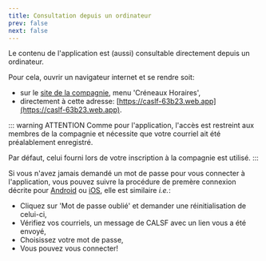 ```yaml
---
title: Consultation depuis un ordinateur
prev: false
next: false
---
```


Le contenu de l'application est (aussi) consultable directement depuis un ordinateur.

Pour cela, ouvrir un navigateur internet et se rendre soit:
  - sur le [site de la compagnie](https://caslf.fr), menu 'Créneaux Horaires',
  - directement à cette adresse: [https://caslf-63b23.web.app](https://caslf-63b23.web.app).


::: warning ATTENTION
Comme pour l'application, l'accès est restreint aux membres de la compagnie et nécessite que votre courriel ait été préalablement enregistré.

Par défaut, celui fourni lors de votre inscription à la compagnie est utilisé.
:::

Si vous n'avez jamais demandé un mot de passe pour vous connecter à l'application, vous pouvez suivre la procédure de premère connexion décrite pour [Android](/install/android/connect) ou [iOS](/install/iphone/connect), elle est similaire *i.e.*:
- Cliquez sur 'Mot de passe oublié' et demander une réinitialisation de celui-ci,
- Vérifiez vos courriels, un message de CALSF avec un lien vous a été envoyé,
- Choisissez votre mot de passe,
- Vous pouvez vous connecter!
